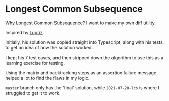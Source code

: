 # Longest Common Subsequence

Why Longest Common Subsequence? I want to make my own diff utility.

Inspired by [Lugriz](https://github.com/Lugriz/typescript-algorithms/tree/master/src/algorithms/sets/longest-common-subsequence).

Initially, his solution was copied straight into Typescript, along with his tests, to get an idea of how the solution worked.

I kept his 7 test cases, and then stripped down the algorithm to use this as a learning exercise for testing.

Using the matrix and backtracking steps as an assertion failure message helped a lot to find the flaws in my logic.

`master` branch only has the 'final' solution, while `2021-07-28-lcs` is where I struggled to get it to work.